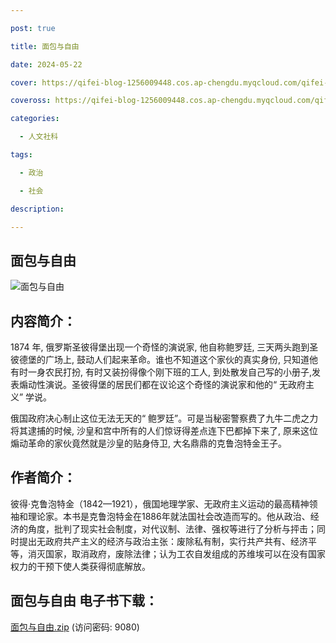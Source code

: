 ```yaml
---

post: true

title: 面包与自由

date: 2024-05-22

cover: https://qifei-blog-1256009448.cos.ap-chengdu.myqcloud.com/qifei-blog/cover-3.jpg

coveross: https://qifei-blog-1256009448.cos.ap-chengdu.myqcloud.com/qifei-blog/cover-3.jpg

categories:

  - 人文社科

tags:

  - 政治 

  - 社会

description: 

---
```




## 面包与自由 

![面包与自由 ](https://qifei-blog-1256009448.cos.ap-chengdu.myqcloud.com/qifei-blog/cover-3.jpg)

## 内容简介：

1874 年, 俄罗斯圣彼得堡出现一个奇怪的演说家, 他自称鲍罗廷, 三天两头跑到圣彼德堡的广场上, 鼓动人们起来革命。谁也不知道这个家伙的真实身份, 只知道他有时一身农民打扮, 有时又装扮得像个刚下班的工人, 到处散发自己写的小册子,发表煽动性演说。圣彼得堡的居民们都在议论这个奇怪的演说家和他的“ 无政府主义” 学说。

俄国政府决心制止这位无法无天的“ 鲍罗廷”。可是当秘密警察费了九牛二虎之力将其逮捕的时候, 沙皇和宫中所有的人们惊讶得差点连下巴都掉下来了, 原来这位煽动革命的家伙竟然就是沙皇的贴身侍卫, 大名鼎鼎的克鲁泡特金王子。

## 作者简介：

彼得·克鲁泡特金（1842—1921），俄国地理学家、无政府主义运动的最高精神领袖和理论家。本书是克鲁泡特金在1886年就法国社会改造而写的。他从政治、经济的角度，批判了现实社会制度，对代议制、法律、强权等进行了分析与抨击；同时提出无政府共产主义的经济与政治主张：废除私有制，实行共产共有、经济平等，消灭国家，取消政府，废除法律；认为工农自发组成的苏维埃可以在没有国家权力的干预下使人类获得彻底解放。

## 面包与自由 电子书下载：

<a href="https://url54.ctfile.com/f/18000254-1242064747-b5daff?p=9080" target="_blank" rel="noopener">面包与自由.zip</a> (访问密码: 9080)



                    